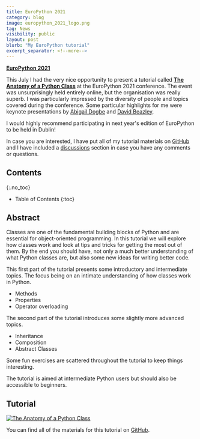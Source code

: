 ```yaml
---
title: EuroPython 2021
category: blog
image: europython_2021_logo.png
tag: News
visibility: public
layout: post
blurb: "My EuroPython tutorial"
excerpt_separator: <!--more-->
---
```


**<a href="https://ep2021.europython.eu/" target="_blank">EuroPython 2021</a>**

This July I had the very nice opportunity to present a tutorial called **[The Anatomy of a Python Class](https://ep2021.europython.eu/talks/BivGxE9-the-anatomy-of-a-python-class/)** at the EuroPython 2021 conference. The event was unsurprisingly held entirely online, but the organisation was really superb. I was particularly impressed by the diversity of people and topics covered during the conference. Some particular highlights for me were keynote presentations by [Abigail Dogbe](https://twitter.com/MesrenyameDogbe) and [David Beazley](https://twitter.com/dabeaz).

I would highly recommend participating in next year's edition of EuroPython to be held in Dublin!

In case you are interested, I have put all of my tutorial materials on [GitHub](https://github.com/sfarrens/The-Anatomy-of-a-Python-Class) and I have included a [discussions](https://github.com/sfarrens/The-Anatomy-of-a-Python-Class/discussions) section in case you have any comments or questions.

## Contents
{:.no_toc}

* Table of Contents
{:toc}

## Abstract

Classes are one of the fundamental building blocks of Python and are essential for object-oriented programming. In this tutorial we will explore how classes work and look at tips and tricks for getting the most out of them. By the end you should have, not only a much better understanding of what Python classes are, but also some new ideas for writing better code.

This first part of the tutorial presents some introductory and intermediate topics. The focus being on an intimate understanding of how classes work in Python.
- Methods
- Properties
- Operator overloading

The second part of the tutorial introduces some slightly more advanced topics.
- Inheritance
- Composition
- Abstract Classes

Some fun exercises are scattered throughout the tutorial to keep things interesting.

The tutorial is aimed at intermediate Python users but should also be accessible to beginners.

## Tutorial

<a href="https://github.com/sfarrens/The-Anatomy-of-a-Python-Class" target="_blank"><img src="{{ site.image_path }}/anatomy_logo.jpg" class="in-post-content-image" alt="The Anatomy of a Python Class"></a>

You can find all of the materials for this tutorial on [GitHub](https://github.com/sfarrens/The-Anatomy-of-a-Python-Class).
